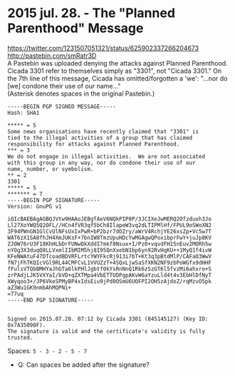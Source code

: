 # 2015 jul. 28. - The "Planned Parenthood" Message
https://twitter.com/1231507051321/status/625902337266204673<br>
http://pastebin.com/smRatr3D<br>
A Pastebin was uploaded denying the attacks against Planned Parenthood.<br>
Cicada 3301 refer to themselves simply as "3301", not "Cicada 3301." On the 7th line of this message, Cicada has omitted/forgotten a 'we': "...nor do [we] condone their use of our name..." <br>
(Asterisk denotes spaces in the original Pastebin.)

	-----BEGIN PGP SIGNED MESSAGE-----
	Hash: SHA1

	***** = 5
	Some news organisations have recently claimed that "3301" is
	tied to the illegal activities of a group that has claimed
	responsibility for attacks against Planned Parenthood.
	*** = 3
	We do not engage in illegal activities.  We are not associated 
	with this group in any way, nor do condone their use of our
	name, number, or symbolism.
	** = 2
	3301
	***** = 5     
	******* = 7
	-----BEGIN PGP SIGNATURE-----
	Version: GnuPG v1

	iQIcBAEBAgAGBQJVtw9HAAoJEBgfAeV6NQkPIP0P/3JCIXeJwMERQ2Ofzduoh3Jo
	Ll27XoYWQ5Q2OFL//HCn4fVR3qf5bCh8IlapeW3vq2dLTIPMlHf/FPUL9oSWoXN2
	3F94PWnGN1GlCvUlNFsUxIxPwR+bP2bzr7dOZry/aWrV4RchjYE26xsZp+Vc5w7T
	WAT6zX1SA8fhJH4XmJUKsF+7bnIW8TmzUpuHDcYwMGAgwQPoxibprFwY+juJp8KV
	ZJOW76rU3F18KhHLbDrFUNwDkXddI7mkf8Nsux+I/Pz0+vqvdFH15nEuv2MORh5w
	nYOg3X3duqQ8LLVxmlIIbMIM5hj8I95QnXxebN1bp6yn92RvHqKU++1MyQ1f4ivW
	KFeNWAtuF47DTcoadBDVRFLrtcYWYFkcRj913i7bT+Kt3q3pBtdMlP/CAFaO3WwV
	fN7jFhTKQIcVGl9RL44CMFCvL1VVUZzT+4SQxLjwSaSfXKN2NF9zbPoWGfx9dHHF
	fFulsVTQbBMHYaJhGTa6lkPHlJgbtf0kYsRnNnQ1Rk6zSzGT6l5fvzMi6ahxro+S
	zrPAdjLJK5VXYaI/bVD+qZXTMpa4VbETTUDPgpAKvW6aYzuLld4t4v3EbHlDfNyT
	XWyqoo3+/JP6VkeSPMyBP4xIdsEiu9jPd0OSmU6UOFPI2OH5zAjdoZ/rqMzvO5pk
	aZ3Wu1GK9nmbAhMQPNi+
	=77uq
	-----END PGP SIGNATURE-----


	Signed on 2015.07.28. 07:12 by Cicada 3301 (845145127) (Key ID: 0x7A35090F).
	The signature is valid and the certificate's validity is fully trusted.

Spaces: <code>5 - 3 - 2 - 5 - 7</code>

* Q: Can spaces be added after the signature?
